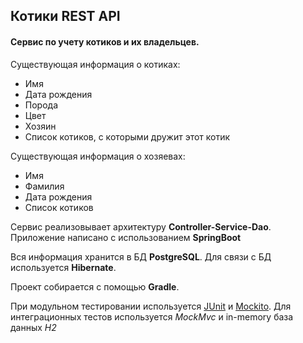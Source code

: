## Котики REST API
#### Сервис по учету котиков и их владельцев.

Существующая информация о котиках:
- Имя
- Дата рождения
- Порода
- Цвет
- Хозяин
- Список котиков, с которыми дружит этот котик

Существующая информация о хозяевах:
- Имя
- Фамилия
- Дата рождения
- Список котиков

Сервис реализовывает архитектуру **Controller-Service-Dao**.
Приложение написано с использованием **SpringBoot**

Вся информация хранится в БД **PostgreSQL**. Для связи с БД используется **Hibernate**.

Проект собирается с помощью **Gradle**.

При модульном тестировании используется [JUnit](https://mvnrepository.com/artifact/org.junit.jupiter/junit-jupiter-api) и [Mockito](https://mvnrepository.com/artifact/org.mockito/mockito-core).
Для интеграционных тестов используется *MockMvc* и in-memory база данных *H2*


